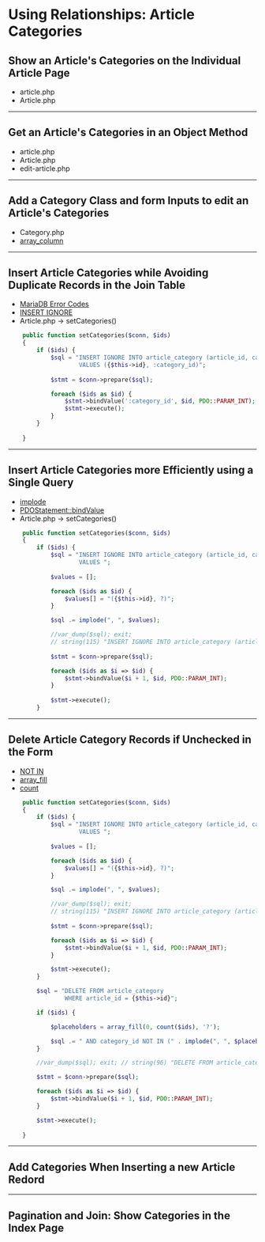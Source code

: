 # Using Relationships: Article Categories

## Show an Article's Categories on the Individual Article  Page

- article.php
- Article.php

---

## Get an Article's Categories in an Object Method

- article.php
- Article.php
- edit-article.php

---

## Add a Category Class and form Inputs to edit an Article's Categories

- Category.php
- [array_column](https://www.php.net/manual/en/function.array-column.php)

---

## Insert Article Categories while Avoiding Duplicate Records in the Join Table

- [MariaDB Error Codes](https://mariadb.com/kb/en/mariadb-error-codes/)
- [INSERT IGNORE](https://mariadb.com/kb/en/insert-ignore/)
- Article.php -> setCategories()

```php
    public function setCategories($conn, $ids)
    {
        if ($ids) {
            $sql = "INSERT IGNORE INTO article_category (article_id, category_id)
                    VALUES ({$this->id}, :category_id)";
            
            $stmt = $conn->prepare($sql);

            foreach ($ids as $id) {
                $stmt->bindValue(':category_id', $id, PDO::PARAM_INT);
                $stmt->execute();
            }
        }
        
    }
```

---

## Insert Article Categories more Efficiently using a Single Query

- [implode](https://www.php.net/manual/en/function.implode.php)
- [PDOStatement::bindValue](https://www.php.net/manual/en/pdostatement.bindvalue.php)
- Article.php -> setCategories()

```php
    public function setCategories($conn, $ids)
    {
        if ($ids) {
            $sql = "INSERT IGNORE INTO article_category (article_id, category_id)
                    VALUES ";
            
            $values = [];

            foreach ($ids as $id) {
                $values[] = "({$this->id}, ?)";
            }

            $sql .= implode(", ", $values);

            //var_dump($sql); exit;
            // string(115) "INSERT IGNORE INTO article_category (article_id, category_id) VALUES (32, ?), (32, ?), (32, ?)" 
            
            $stmt = $conn->prepare($sql);

            foreach ($ids as $i => $id) {
                $stmt->bindValue($i + 1, $id, PDO::PARAM_INT);
            }
            
            $stmt->execute();
        }
```

---

## Delete Article Category Records if Unchecked in the Form

- [NOT IN](https://mariadb.com/kb/en/not-in/)
- [array_fill](https://www.php.net/manual/en/function.array-fill.php)
- [count](https://www.php.net/manual/en/function.count.php)

```php
    public function setCategories($conn, $ids)
    {
        if ($ids) {
            $sql = "INSERT IGNORE INTO article_category (article_id, category_id)
                    VALUES ";
            
            $values = [];

            foreach ($ids as $id) {
                $values[] = "({$this->id}, ?)";
            }

            $sql .= implode(", ", $values);

            //var_dump($sql); exit;
            // string(115) "INSERT IGNORE INTO article_category (article_id, category_id) VALUES (32, ?), (32, ?), (32, ?)" 
            
            $stmt = $conn->prepare($sql);

            foreach ($ids as $i => $id) {
                $stmt->bindValue($i + 1, $id, PDO::PARAM_INT);
            }

            $stmt->execute();
        }

        $sql = "DELETE FROM article_category
                WHERE article_id = {$this->id}";

        if ($ids) {

            $placeholders = array_fill(0, count($ids), '?');

            $sql .= " AND category_id NOT IN (" . implode(", ", $placeholders) . ")";
        }

        //var_dump($sql); exit; // string(96) "DELETE FROM article_category WHERE article_id = 7 AND category_id NOT IN (?, ?)"

        $stmt = $conn->prepare($sql);

        foreach ($ids as $i => $id) {
            $stmt->bindValue($i + 1, $id, PDO::PARAM_INT);
        }

        $stmt->execute();
        
    }

```

---

## Add Categories When Inserting a new Article Redord

---

## Pagination and Join: Show Categories in the Index Page